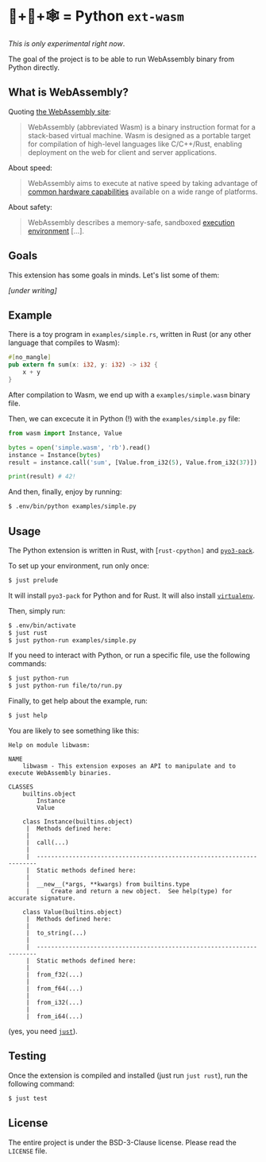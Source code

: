 # 🐍+🦀+🕸 = Python `ext-wasm`

_This is only experimental right now_.

The goal of the project is to be able to run WebAssembly binary from
Python directly.

## What is WebAssembly?

Quoting [the WebAssembly site](https://webassembly.org/):

> WebAssembly (abbreviated Wasm) is a binary instruction format for a
> stack-based virtual machine. Wasm is designed as a portable target
> for compilation of high-level languages like C/C++/Rust, enabling
> deployment on the web for client and server applications.

About speed:

> WebAssembly aims to execute at native speed by taking advantage of
> [common hardware
> capabilities](https://webassembly.org/docs/portability/#assumptions-for-efficient-execution)
> available on a wide range of platforms.

About safety:

> WebAssembly describes a memory-safe, sandboxed [execution
> environment](https://webassembly.org/docs/semantics/#linear-memory) […].

## Goals

This extension has some goals in minds. Let's list some of them:

_[under writing]_

## Example

There is a toy program in `examples/simple.rs`, written in Rust (or
any other language that compiles to Wasm):

```rust
#[no_mangle]
pub extern fn sum(x: i32, y: i32) -> i32 {
    x + y
}
```

After compilation to Wasm, we end up with a `examples/simple.wasm`
binary file.

Then, we can excecute it in Python (!) with the `examples/simple.py`
file:

```python
from wasm import Instance, Value

bytes = open('simple.wasm', 'rb').read()
instance = Instance(bytes)
result = instance.call('sum', [Value.from_i32(5), Value.from_i32(37)])

print(result) # 42!
```

And then, finally, enjoy by running:

```sh
$ .env/bin/python examples/simple.py
```

## Usage

The Python extension is written in Rust, with [`rust-cpython]` and
[`pyo3-pack`].

To set up your environment, run only once:

```sh
$ just prelude
```

It will install `pyo3-pack` for Python and for Rust. It will also
install [`virtualenv`].

Then, simply run:

```sh
$ .env/bin/activate
$ just rust
$ just python-run examples/simple.py
```

If you need to interact with Python, or run a specific file, use the
following commands:

```sh
$ just python-run
$ just python-run file/to/run.py
```

Finally, to get help about the example, run:

```sh
$ just help
```

You are likely to see something like this:

```
Help on module libwasm:

NAME
    libwasm - This extension exposes an API to manipulate and to execute WebAssembly binaries.

CLASSES
    builtins.object
        Instance
        Value

    class Instance(builtins.object)
     |  Methods defined here:
     |
     |  call(...)
     |
     |  ----------------------------------------------------------------------
     |  Static methods defined here:
     |
     |  __new__(*args, **kwargs) from builtins.type
     |      Create and return a new object.  See help(type) for accurate signature.

    class Value(builtins.object)
     |  Methods defined here:
     |
     |  to_string(...)
     |
     |  ----------------------------------------------------------------------
     |  Static methods defined here:
     |
     |  from_f32(...)
     |
     |  from_f64(...)
     |
     |  from_i32(...)
     |
     |  from_i64(...)
```

(yes, you need [`just`]).

## Testing

Once the extension is compiled and installed (just run `just rust`),
run the following command:

```sh
$ just test
```

## License

The entire project is under the BSD-3-Clause license. Please read the
`LICENSE` file.


[`rust-cpython`]: https://github.com/dgrunwald/rust-cpython
[`pyo3-pack`]: https://github.com/PyO3/pyo3-pack
[`virtualenv`]: https://virtualenv.pypa.io/
[`just`]: https://github.com/casey/just/
